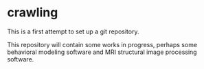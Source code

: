# crawling

This is a first attempt to set up a git repository.

This repository will contain some works in progress, perhaps some behavioral modeling
software and MRI structural image processing software.
